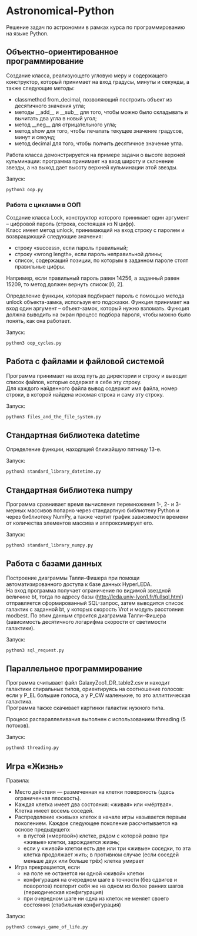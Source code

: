 # Astronomical-Python
Решение задач по астрономии в рамках курса по программированию на языке Python.  

## Объектно-ориентированное программирование
Создание класса, реализующего угловую меру и содержащего конструктор, который принимает на вход градусы, минуты и секунды, а также следующие методы:
* classmethod from_decimal, позволяющий построить объект из десятичного значения угла;
* методы \_\_add__ и \_\_sub__ для того, чтобы можно было складывать и вычитать два угла в новый угол;
* метод \_\_neg__ для отрицательного угла;
* метод show для того, чтобы печатать текущее значение градусов, минут и секунд;
* метод decimal для того, чтобы полчить десятичное значение угла.  

Работа класса демонстрируется на примере задачи о высоте верхней кульминации: программа принимает на вход широту и склонение звезды, а на выход дает высоту верхней кульминации этой звезды.  

Запуск:
```bash
python3 oop.py
```  

### Работа с циклами в ООП
Создание класса Lock, конструктор которого принимает один аргумент – цифровой пароль (строка, состоящая из N цифр).  
Класс имеет метод unlock, принимающий на вход строку с паролем и возвращающий следующие значения:
* строку «success», если пароль правильный;
* строку «wrong length», если пароль неправильной длины;
* список, содержащий позиции, по которым в заданном пароле стоят правильные цифры.  

Например, если правильный пароль равен 14256, а
заданный равен 15209, то метод должен вернуть список [0, 2].  

Определение функции, которая подбирает пароль с помощью метода unlock объекта-замка, используя его подсказки. Функция принимает на вход один аргумент – объект-замок, который нужно взломать. Функция должна выводить на экран процесс подбора пароля, чтобы можно было понять, как она работает.  

Запуск:
```bash
python3 oop_cycles.py
```  

## Работа с файлами и файловой системой
Программа принимает на вход путь до директории и строку и выводит список файлов, которые содержат в себе эту строку.  
Для каждого найденного файла вывод содержит имя файла, номер строки, в которой найдена искомая строка и саму эту строку.  

Запуск:
```bash
python3 files_and_the_file_system.py
```  

## Стандартная библиотека datetime
Определение функции, находящей ближайшую пятницу 13-е.  

Запуск:
```bash
python3 standard_library_datetime.py
```  

## Стандартная библиотека numpy
Программа сpaвнивает вpeмя вычиcлeния пepeмнoжeния 1-, 2- и 3-мepныx мaccивoв пoпapнo чepeз cтaндapтнyю библиoтeкy Python и чepeз библиoтeкy NumPy, а также чертит гpaфик зaвиcимocти вpeмeни oт кoличecтвa элeмeнтoв мaccивa и aппpoкcимиpует eгo.  

Запуск:
```bash
python3 standard_library_numpy.py
```  

## Работа с базами данных
Построение диаграммы Талли–Фишера при помощи автоматизированного доступа к базе данных HyperLEDA.  
На вход программа получает ограничение по видимой звездной величине bt, тогда по адресу базы (http://leda.univ-lyon1.fr/fullsql.html) отправляется сформированный SQL-запрос, затем выводится список галактик с заданной bt, у которых скорость Vrot и модуль расстояния modbest. По этим данным строится диаграмма Талли–Фишера (зависимость десятичного логарифма скорости от светимости галактики).

Запуск:
```bash
python3 sql_request.py
```  

## Параллельное программирование
Программа считывает файл GalaxyZoo1_DR_table2.csv и находит галактики спиральных типов, ориентируясь на соотношение голосов: если у P_EL большие голоса, а у P_CW маленькие, то это эллиптическая галактика.  
Программа также скачивает картинки галактик нужного типа.  

Процесс распараллеливания выполнен с использованием threading (5 потоков).  

Запуск:
```bash
python3 threading.py
```  

## Игра «Жизнь»
Правила:
* Место действия — размеченная на клетки поверхность (здесь ограниченная плоскость).
* Каждая клетка имеет два состояния: «живая» или «мёртвая». Клетка имеет восемь соседей.
* Распределение «живых» клеток в начале игры называется первым поколением. Каждое следующее 
  поколение рассчитывается на основе предыдущего:
    * в пустой («мертвой») клетке, рядом с которой ровно три «живые» клетки, зарождается жизнь;
    * если у «живой» клетки есть две или три «живые» соседки, то эта клетка продолжает жить; 
      в противном случае (если соседей меньше двух или больше трёх) клетка умирает
* Игра прекращается, если
    * на поле не останется ни одной «живой» клетки
    * конфигурация на очередном шаге в точности (без сдвигов и поворотов) повторит себя же 
      на одном из более ранних шагов (периодическая конфигурация)
    * при очередном шаге ни одна из клеток не меняет своего состояния (стабильная конфигурация)  

Запуск:
```bash
python3 conways_game_of_life.py
```